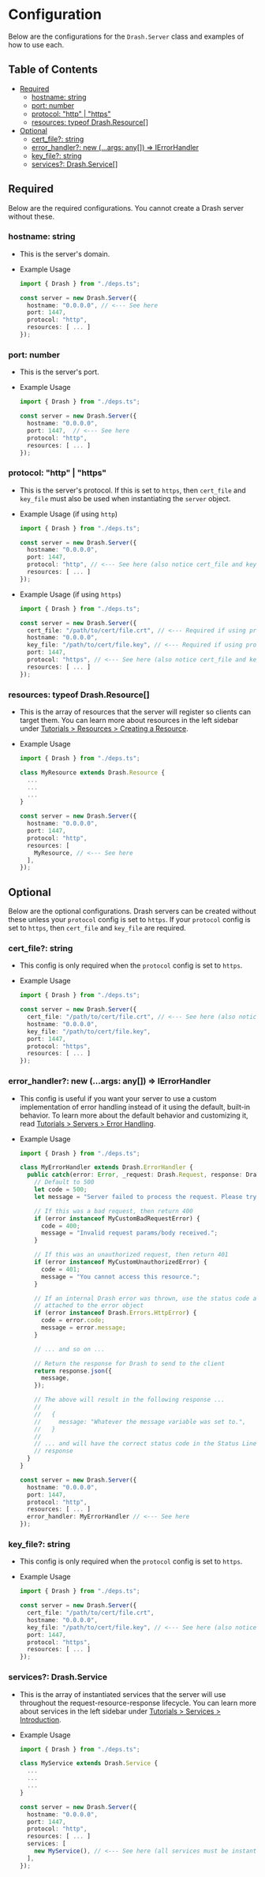 # Configuration

Below are the configurations for the `Drash.Server` class and examples of how to
use each.

## Table of Contents

- [Required](#required)
  - [hostname: string](#hostname-string)
  - [port: number](#port-number)
  - [protocol: "http" | "https"](#protocol-http-https)
  - [resources: typeof Drash.Resource[]](#resources-typeof-drash-resource)
- [Optional](#required)
  - [cert_file?: string](#cert-file-string)
  - [error_handler?: new (...args: any[]) => IErrorHandler](#error-handler-new-args-any-ierrorhandler)
  - [key_file?: string](#key-file-string)
  - [services?: Drash.Service[]](#services-drash-service)

## Required

Below are the required configurations. You cannot create a Drash server without
these.

### hostname: string

- This is the server's domain.
- Example Usage

  ```typescript
  import { Drash } from "./deps.ts";

  const server = new Drash.Server({
    hostname: "0.0.0.0", // <--- See here
    port: 1447,
    protocol: "http",
    resources: [ ... ]
  });
  ```

### port: number

- This is the server's port.
- Example Usage

  ```typescript
  import { Drash } from "./deps.ts";

  const server = new Drash.Server({
    hostname: "0.0.0.0",
    port: 1447,  // <--- See here
    protocol: "http",
    resources: [ ... ]
  });
  ```

### protocol: "http" | "https"

- This is the server's protocol. If this is set to `https`, then `cert_file` and
  `key_file` must also be used when instantiating the `server` object.
- Example Usage (if using `http`)

  ```typescript
  import { Drash } from "./deps.ts";

  const server = new Drash.Server({
    hostname: "0.0.0.0",
    port: 1447,
    protocol: "http", // <--- See here (also notice cert_file and key_file are not present)
    resources: [ ... ]
  });
  ```

- Example Usage (if using `https`)

  ```typescript
  import { Drash } from "./deps.ts";

  const server = new Drash.Server({
    cert_file: "/path/to/cert/file.crt", // <--- Required if using protocol is "https"
    hostname: "0.0.0.0",
    key_file: "/path/to/cert/file.key", // <--- Required if using protocol is "https"
    port: 1447,
    protocol: "https", // <--- See here (also notice cert_file and key_file are present)
    resources: [ ... ]
  });
  ```

### resources: typeof Drash.Resource[]

- This is the array of resources that the server will register so clients can
  target them. You can learn more about resources in the left sidebar under
  [Tutorials > Resources > Creating a Resource](/drash/v2.x/tutorials/resources/creating-a-resource).
- Example Usage

  ```typescript
  import { Drash } from "./deps.ts";

  class MyResource extends Drash.Resource {
    ...
    ...
    ...
  }

  const server = new Drash.Server({
    hostname: "0.0.0.0",
    port: 1447,
    protocol: "http",
    resources: [
      MyResource, // <--- See here
    ],
  });
  ```

## Optional

Below are the optional configurations. Drash servers can be created without
these unless your `protocol` config is set to `https`. If your `protocol` config
is set to `https`, then `cert_file` and `key_file` are required.

### cert_file?: string

- This config is only required when the `protocol` config is set to `https`.
- Example Usage

  ```typescript
  import { Drash } from "./deps.ts";

  const server = new Drash.Server({
    cert_file: "/path/to/cert/file.crt", // <--- See here (also notice key_file is present and protocol is "https")
    hostname: "0.0.0.0",
    key_file: "/path/to/cert/file.key",
    port: 1447,
    protocol: "https",
    resources: [ ... ]
  });
  ```

### error_handler?: new (...args: any[]) => IErrorHandler

- This config is useful if you want your server to use a custom implementation
  of error handling instead of it using the default, built-in behavior. To learn
  more about the default behavior and customizing it, read
  [Tutorials > Servers > Error Handling](/drash/v2.x/tutorials/servers/error-handling).
- Example Usage

  ```typescript
  import { Drash } from "./deps.ts";

  class MyErrorHandler extends Drash.ErrorHandler {
    public catch(error: Error, _request: Drash.Request, response: Drash.Response) {
      // Default to 500
      let code = 500;
      let message = "Server failed to process the request. Please try again later.";

      // If this was a bad request, then return 400
      if (error instanceof MyCustomBadRequestError) {
        code = 400;
        message = "Invalid request params/body received.";
      }

      // If this was an unauthorized request, then return 401
      if (error instanceof MyCustomUnauthorizedError) {
        code = 401;
        message = "You cannot access this resource.";
      }

      // If an internal Drash error was thrown, use the status code and message
      // attached to the error object
      if (error instanceof Drash.Errors.HttpError) {
        code = error.code;
        message = error.message;
      }

      // ... and so on ...

      // Return the response for Drash to send to the client
      return response.json({
        message,
      });

      // The above will result in the following response ...
      //
      //   {
      //     message: "Whatever the message variable was set to.",
      //   }
      //
      // ... and will have the correct status code in the Status Line of the
      // response
    }
  }

  const server = new Drash.Server({
    hostname: "0.0.0.0",
    port: 1447,
    protocol: "http",
    resources: [ ... ]
    error_handler: MyErrorHandler // <--- See here
  });
  ```

### key_file?: string

- This config is only required when the `protocol` config is set to `https`.
- Example Usage

  ```typescript
  import { Drash } from "./deps.ts";

  const server = new Drash.Server({
    cert_file: "/path/to/cert/file.crt",
    hostname: "0.0.0.0",
    key_file: "/path/to/cert/file.key", // <--- See here (also notice cert_file is present and protocol is "https")
    port: 1447,
    protocol: "https",
    resources: [ ... ]
  });
  ```

### services?: Drash.Service

- This is the array of instantiated services that the server will use throughout
  the request-resource-response lifecycle. You can learn more about services in
  the left sidebar under
  [Tutorials > Services > Introduction](/drash/v2.x/tutorials/services/introduction).
- Example Usage

  ```typescript
  import { Drash } from "./deps.ts";

  class MyService extends Drash.Service {
    ...
    ...
    ...
  }

  const server = new Drash.Server({
    hostname: "0.0.0.0",
    port: 1447,
    protocol: "http",
    resources: [ ... ]
    services: [
      new MyService(), // <--- See here (all services must be instantiated using the `new` keyword before being placed in this array)
    ],
  });
  ```
